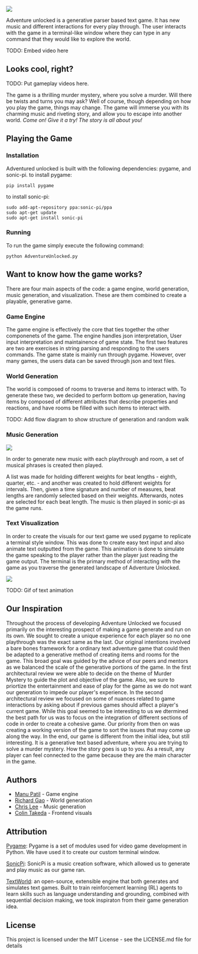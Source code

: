![](https://i.imgur.com/YydO3Xo.jpg)

Adventure unlocked is a generative parser based text game. It has new music and different interactions for every play through. The user interacts with the game in a terminal-like window where they can type in any command that they would like to explore the world.

TODO: Embed video here

## Looks cool, right?
TODO: Put gameplay videos here.

The game is a thrilling murder mystery, where you solve a murder. Will there be twists and turns you may ask? Well of course, though depending on how you play the game, things may change. The game will immerse you with its charming music and riveting story, and allow you to escape into another world. _Come on! Give it a try! The story is all about you!_

## Playing the Game
### Installation

Adventured unlocked is built with the following dependencies: pygame, and sonic-pi.
to install pygame:

    pip install pygame

to install sonic-pi:

    sudo add-apt-repository ppa:sonic-pi/ppa
    sudo apt-get update
    sudo apt-get install sonic-pi

### Running
To run the game simply execute the following command:

    python AdventureUnlocked.py

## Want to know how the game works?
There are four main aspects of the code: a game engine, world generation, music generation, and visualization. These are them combined to create a playable, generative game.
### Game Engine
The game engine is effectively the core that ties together the other componenets of the game. The engine handles json interpretation, User input interpretation and maintainence of game state. The first two features are two are exercises in string parsing and responding to the users commands. The game state is mainly run through pygame. However, over many games, the users data can be saved through json and text files.

### World Generation
The world is composed of rooms to traverse and items to interact with. To generate these two, we decided to perform bottom up generation, having items by composed of different attributes that describe properties and reactions, and have rooms be filled with such items to interact with.

TODO: Add flow diagram to show structure of generation and random walk
### Music Generation

![](https://i.imgur.com/8sIZx5q.jpg)

In order to generate new music with each playthrough and room, a set of musical phrases is created then played.

A list was made for holding different weights for beat lengths - eighth, quarter, etc. - and another was created to hold different weights for intervals. Then, given a time signature and number of measures, beat lengths are randomly selected based on their weights. Afterwards, notes are selected for each beat length. The music is then played in sonic-pi as the game runs.

### Text Visualization

In order to create the visuals for our text game we used pygame to replicate a terminal style window. This was done to create easy text input and also animate text outputted from the game. This animation is done to simulate the game speaking to the player rather than the player just reading the game output. The terminal is the primary method of interacting with the game as you traverse the generated landscape of Adventure Unlocked.

![](https://i.imgur.com/GNzzocS.png)

TODO: Gif of text animation

## Our Inspiration

Throughout the process of developing Adventure Unlocked we focused primarily on the interesting prospect of making a game generate and run on its own. We sought to create a unique experience for each player so no one playthrough was the exact same as the last. Our original intentions involved a bare bones framework for a ordinary text adventure game that could then be adapted to a generative method of creating items and rooms for the game.
This broad goal was guided by the advice of our peers and mentors as we balanced the scale of the generative portions of the game. In the first architectural review we were able to decide on the theme of Murder Mystery to guide the plot and objective of the game. Also, we  sure to priortize the entertainment and ease of play for the game as we do not want our generation to impede our player's experience. In the second architectural review we focused on some of nuances related to game interactions by asking about if previous games should affect a player's current game. While this goal seemed to be interesting to us we dtermined the best path for us was to focus on the integration of different sections of code in order to create a cohesive game. Our priority from then on was creating a working version of the game to sort the issues that may come up along the way.
In the end, our game is different from the initial idea, but still interesting. It is a generative text based adventure, where you are trying to solve a murder mystery. How the story goes is up to you. As a result, any player can feel connected to the game because they are the main character in the game.

## Authors
* [Manu Patil](https://github.com/mpatil99) - Game engine
* [Richard Gao](https://github.com/hardlyrichie) - World generation
* [Chris Lee](https://github.com/clee4) - Music generation
* [Colin Takeda](https://github.com/cstakeda) - Frontend visuals

## Attribution

[Pygame](https://www.pygame.org/docs/): Pygame is a set of modules used for video game development in Python. We have used it to create our custom terminal window.

[SonicPi](https://sonic-pi.net/): SonicPi is a music creation software, which allowed us to generate and play music as our game ran.

[TextWorld](https://www.microsoft.com/en-us/research/project/textworld/): an open-source, extensible engine that both generates and simulates text games. Built to train reinforcement learning (RL) agents to learn skills such as language understanding and grounding, combined with sequential decision making, we took inspiraton from their game generation idea.

## License
This project is licensed under the MIT License - see the LICENSE.md file for details
